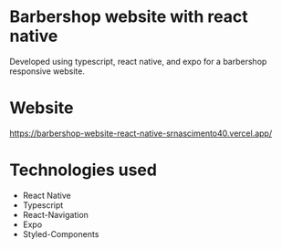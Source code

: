 # Barbershop website with react native

Developed using typescript, react native, and expo for a barbershop responsive website.

# Website
https://barbershop-website-react-native-srnascimento40.vercel.app/


# Technologies used

- React Native
- Typescript
- React-Navigation
- Expo
- Styled-Components
